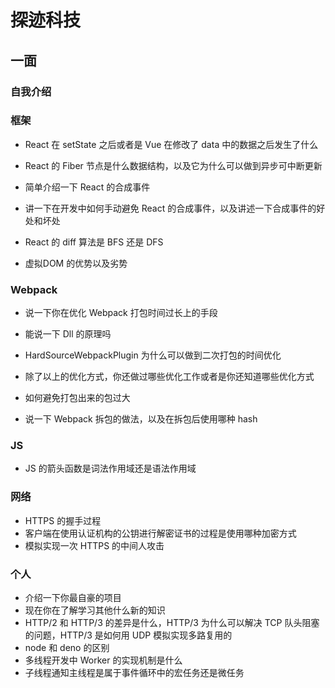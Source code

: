 # 探迹科技

## 一面

### 自我介绍

### 框架

*   React 在 setState 之后或者是 Vue 在修改了 data 中的数据之后发生了什么

*   React 的 Fiber 节点是什么数据结构，以及它为什么可以做到异步可中断更新

*   简单介绍一下 React 的合成事件

*   讲一下在开发中如何手动避免 React 的合成事件，以及讲述一下合成事件的好处和坏处

*   React 的 diff 算法是 BFS 还是 DFS

*   虚拟DOM 的优势以及劣势

### Webpack

*   说一下你在优化 Webpack 打包时间过长上的手段

*   能说一下 Dll 的原理吗

*   HardSourceWebpackPlugin 为什么可以做到二次打包的时间优化
*   除了以上的优化方式，你还做过哪些优化工作或者是你还知道哪些优化方式

*   如何避免打包出来的包过大

*   说一下 Webpack 拆包的做法，以及在拆包后使用哪种 hash

### JS

*   JS 的箭头函数是词法作用域还是语法作用域

### 网络

*   HTTPS 的握手过程
*   客户端在使用认证机构的公钥进行解密证书的过程是使用哪种加密方式
*   模拟实现一次 HTTPS 的中间人攻击

### 个人

*   介绍一下你最自豪的项目
*   现在你在了解学习其他什么新的知识
*   HTTP/2 和 HTTP/3 的差异是什么，HTTP/3 为什么可以解决 TCP 队头阻塞的问题，HTTP/3 是如何用 UDP 模拟实现多路复用的
*   node 和 deno 的区别
*   多线程开发中 Worker 的实现机制是什么
*   子线程通知主线程是属于事件循环中的宏任务还是微任务

